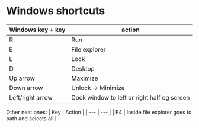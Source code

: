 # Windows shortcuts

| Windows key + key | action |
| --- | --- |
| R | Run |
| E | File explorer |
| L | Lock |
| D | Desktop |
| Up arrow | Maximize |
| Down arrow | Unlock -> Minimize |
| Left/right arrow | Dock window to left or right half og screen |

Other neat ones:
| Key | Action |
| --- | --- |
| F4 | Inside file explorer goes to path and selects all |
